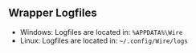 ## Wrapper Logfiles
- Windows: Logfiles are located in: `%APPDATA%\Wire`
- Linux: Logfiles are located in: `~/.config/Wire/logs`